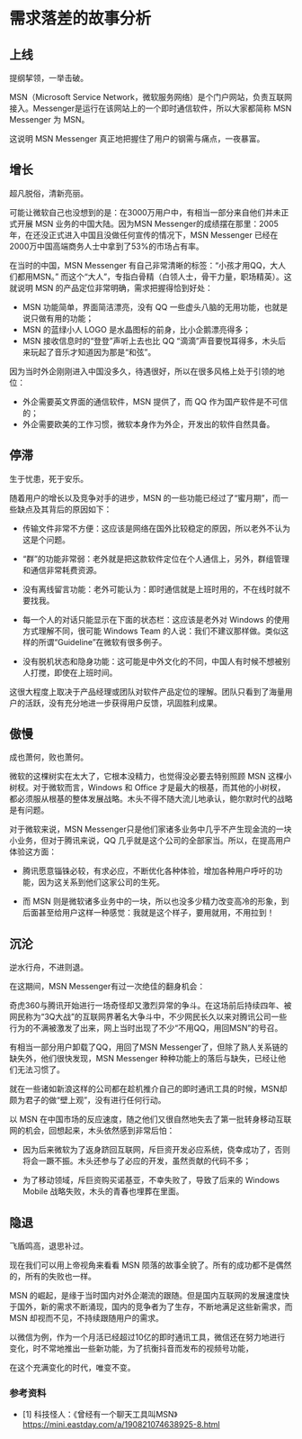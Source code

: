# 需求落差的故事分析

## 上线

提纲挈领，一举击破。

MSN（Microsoft Service Network，微软服务网络）是个门户网站，负责互联网接入。Messenger是运行在该网站上的一个即时通信软件，所以大家都简称 MSN Messenger 为 MSN。

这说明 MSN Messenger 真正地把握住了用户的钢需与痛点，一夜暴富。

## 增长

超凡脱俗，清新亮丽。

可能让微软自己也没想到的是：在3000万用户中，有相当一部分来自他们并未正式开展 MSN 业务的中国大陆。因为MSN Messenger的成绩摆在那里：2005年，在还没正式进入中国且没做任何宣传的情况下，MSN Messenger 已经在2000万中国高端商务人士中拿到了53%的市场占有率。

在当时的中国，MSN Messenger 有自己非常清晰的标签：“小孩才用QQ，大人们都用MSN。” 而这个“大人”，专指白骨精（白领人士，骨干力量，职场精英）。这就说明 MSN 的产品定位非常明确，需求把握得恰到好处：

- MSN 功能简单，界面简洁漂亮，没有 QQ 一些虚头八脑的无用功能，也就是说只做有用的功能；
- MSN 的蓝绿小人 LOGO 是水晶图标的前身，比小企鹅漂亮得多；
- MSN 接收信息时的“登登”声听上去也比 QQ “滴滴”声音要悦耳得多，木头后来玩起了音乐才知道因为那是“和弦”。

因为当时外企刚刚进入中国没多久，待遇很好，所以在很多风格上处于引领的地位：
- 外企需要英文界面的通信软件，MSN 提供了，而 QQ 作为国产软件是不可信的；
- 外企需要欧美的工作习惯，微软本身作为外企，开发出的软件自然具备。

## 停滞

生于忧患，死于安乐。

随着用户的增长以及竞争对手的进步，MSN 的一些功能已经过了“蜜月期”，而一些缺点及其背后的原因如下：

- 传输文件非常不方便：这应该是网络在国外比较稳定的原因，所以老外不认为这是个问题。

- “群”的功能非常弱：老外就是把这款软件定位在个人通信上，另外，群组管理和通信非常耗费资源。

- 没有离线留言功能：老外可能认为：即时通信就是上班时用的，不在线时就不要找我。

- 每一个人的对话只能显示在下面的状态栏：这应该是老外对 Windows 的使用方式理解不同，很可能 Windows Team 的人说：我们不建议那样做。类似这样的所谓“Guideline”在微软有很多例子。

- 没有脱机状态和隐身功能：这可能是中外文化的不同，中国人有时候不想被别人打搅，即使在上班时间。

这很大程度上取决于产品经理或团队对软件产品定位的理解。团队只看到了海量用户的活跃，没有充分地进一步获得用户反馈，巩固胜利成果。

## 傲慢

成也萧何，败也萧何。

微软的这棵树实在太大了，它根本没精力，也觉得没必要去特别照顾 MSN 这棵小树杈。对于微软而言，Windows 和 Office 才是最大的根基，而其他的小树杈，都必须服从根基的整体发展战略。木头不得不随大流儿地承认，鲍尔默时代的战略是有问题。

对于微软来说，MSN Messenger只是他们家诸多业务中几乎不产生现金流的一块小业务，但对于腾讯来说，QQ 几乎就是这个公司的全部家当。所以，在提高用户体验这方面：

- 腾讯愿意锱铢必较，有求必应，不断优化各种体验，增加各种用户呼吁的功能，因为这关系到他们这家公司的生死。

- 而 MSN 则是微软诸多业务中的一块，所以也没多少精力改变高冷的形象，到后面甚至给用户这样一种感觉：我就是这个样子，要用就用，不用拉到！

## 沉沦

逆水行舟，不进则退。

在这期间，MSN Messenger有过一次绝佳的翻身机会：

奇虎360与腾讯开始进行一场奇怪却又激烈异常的争斗。在这场前后持续四年、被网民称为“3Q大战”的互联网界著名大争斗中，不少网民长久以来对腾讯公司一些行为的不满被激发了出来，网上当时出现了不少“不用QQ，用回MSN”的号召。

有相当一部分用户卸载了QQ，用回了MSN Messenger了，但除了熟人关系链的缺失外，他们很快发现，MSN Messenger 种种功能上的落后与缺失，已经让他们无法习惯了。

就在一些诸如新浪这样的公司都在趁机推介自己的即时通讯工具的时候，MSN却颇为君子的做“壁上观”，没有进行任何行动。

以 MSN 在中国市场的反应速度，随之他们又很自然地失去了第一批转身移动互联网的机会，回想起来，木头依然感到非常后怕：

- 因为后来微软为了返身跻回互联网，斥巨资开发必应系统，侥幸成功了，否则将会一蹶不振。木头还参与了必应的开发，虽然贡献的代码不多；

- 为了移动领域，斥巨资购买诺基亚，不幸失败了，导致了后来的 Windows Mobile 战略失败，木头的青春也埋葬在里面。

## 隐退

飞盾鸣高，退思补过。

现在我们可以用上帝视角来看看 MSN 陨落的故事全貌了。所有的成功都不是偶然的，所有的失败也一样。

MSN 的崛起，是缘于当时国内对外企潮流的跟随。但是国内互联网的发展速度快于国外，新的需求不断涌现，国内的竞争者为了生存，不断地满足这些新需求，而 MSN 却视而不见，不持续跟随用户的需求。

以微信为例，作为一个月活已经超过10亿的即时通讯工具，微信还在努力地进行变化，时不常地推出一些新功能，为了抗衡抖音而发布的视频号功能，

在这个充满变化的时代，唯变不变。

### 参考资料

- [1] 科技怪人：《曾经有一个聊天工具叫MSN》 https://mini.eastday.com/a/190821074638925-8.html
